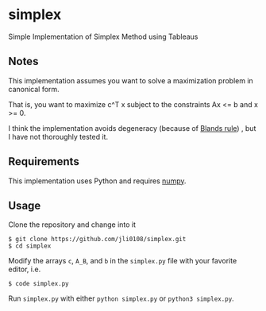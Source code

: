 # simplex

Simple Implementation of Simplex Method using Tableaus

## Notes
This implementation assumes you want to solve a maximization problem in canonical form.

That is, you want to maximize c^T x subject to the constraints Ax <= b and x >= 0.

I think the implementation avoids degeneracy (because of [Blands rule](https://en.wikipedia.org/wiki/Bland%27s_rule)) , but I have not thoroughly tested it.

## Requirements
This implementation uses Python and requires [numpy](https://numpy.org/install/).

## Usage
Clone the repository and change into it
```
$ git clone https://github.com/jli0108/simplex.git
$ cd simplex
```
Modify the arrays `c`, `A_B`, and `b` in the `simplex.py` file with your favorite editor, i.e.
```
$ code simplex.py
```
Run `simplex.py` with either `python simplex.py` or `python3 simplex.py`.
